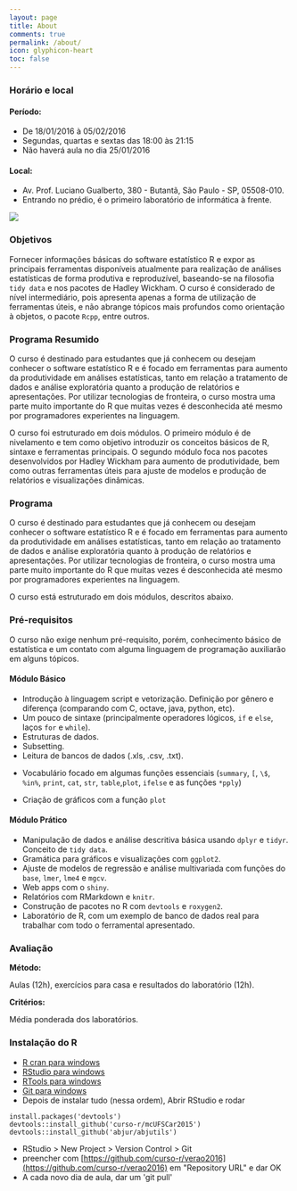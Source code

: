 ```yaml
---
layout: page
title: About
comments: true
permalink: /about/
icon: glyphicon-heart
toc: false
---
```


### Horário e local

#### Período: 

- De 18/01/2016 à 05/02/2016
- Segundas, quartas e sextas das 18:00 às 21:15
- Não haverá aula no dia 25/01/2016

#### Local:

- Av. Prof. Luciano Gualberto, 380 - Butantã, São Paulo - SP, 05508-010.
- Entrando no prédio, é o primeiro laboratório de informática à frente.

<img src="http://curso-r.github.io/verao2016/images/local.gif" />

### Objetivos

Fornecer informações básicas do software estatístico R e expor as principais ferramentas disponíveis atualmente para realização de análises estatísticas de forma produtiva e reproduzível, baseando-se na filosofia `tidy data` e nos pacotes de Hadley Wickham. O curso é considerado de nível intermediário, pois apresenta apenas a forma de utilização de ferramentas úteis, e não abrange tópicos mais profundos como orientação à objetos, o pacote `Rcpp`, entre outros.

### Programa Resumido

O curso é destinado para estudantes que já conhecem ou desejam conhecer o software estatístico R e é focado em ferramentas para aumento da produtividade em análises estatísticas, tanto em relação a tratamento de dados e análise exploratória quanto a produção de relatórios e apresentações. Por utilizar tecnologias de fronteira, o curso mostra uma parte muito importante do R que muitas vezes é desconhecida até mesmo por programadores experientes na linguagem.

O curso foi estruturado em dois módulos. O primeiro módulo é de nivelamento e tem como objetivo introduzir os conceitos básicos de R, sintaxe e ferramentas principais. O segundo módulo foca nos pacotes desenvolvidos por Hadley Wickham para aumento de produtividade, bem como outras ferramentas úteis para ajuste de modelos e produção de relatórios e visualizações dinâmicas.

### Programa

O curso é destinado para estudantes que já conhecem ou desejam conhecer o software estatístico R e é focado em ferramentas para aumento da produtividade em análises estatísticas, tanto em relação ao tratamento de dados e análise exploratória quanto à produção de relatórios e apresentações. Por utilizar tecnologias de fronteira, o curso mostra uma parte muito importante do R que muitas vezes é desconhecida até mesmo por programadores experientes na linguagem.

O curso está estruturado em dois módulos, descritos abaixo.

### Pré-requisitos

O curso não exige nenhum pré-requisito, porém, conhecimento básico de estatística e um contato com alguma linguagem de programação auxiliarão em alguns tópicos.

#### Módulo Básico

* Introdução à linguagem script e vetorização. Definição por gênero e diferença (comparando com C, octave, java, python, etc).
*  Um pouco de sintaxe (principalmente operadores lógicos, `if` e `else`, laços `for` e `while`). 
*  Estruturas de dados.
*  Subsetting.
*  Leitura de bancos de dados (.xls, .csv, .txt).
-  Vocabulário focado em algumas funções essenciais (`summary`, `[`, ``\$``, `%in%`, `print`, `cat`, `str`, `table`,`plot`,  `ifelse` e as funções `*pply`)
*  Criação de gráficos com a função `plot`

#### Módulo Prático

* Manipulação de dados e análise descritiva básica usando `dplyr` e `tidyr`. Conceito de `tidy data`.
* Gramática para gráficos e visualizações com `ggplot2`.
* Ajuste de modelos de regressão e análise multivariada com funções do `base`, `lmer`, `lme4` e `mgcv`.
* Web apps com o `shiny`. 
* Relatórios com RMarkdown e `knitr`.
* Construção de pacotes no R com `devtools` e `roxygen2`.
* Laboratório de R, com um exemplo de banco de dados real para trabalhar com todo o ferramental apresentado.

### Avaliação

**Método:**

Aulas (12h), exercícios para casa e resultados do laboratório (12h).

**Critérios:**

Média ponderada dos laboratórios.

### Instalação do R

- [R cran para windows](https://cran.r-project.org/bin/windows/base/R-3.2.3-win.exe)
- [RStudio para windows](https://s3.amazonaws.com/rstudio-dailybuilds/RStudio-0.99.858.exe  )
- [RTools para windows](https://cran.r-project.org/bin/windows/Rtools/Rtools33.exe)
- [Git para windows](https://github.com/git-for-windows/git/releases/download/v2.7.0.windows.1/Git-2.7.0-32-bit.exe)
- Depois de instalar tudo (nessa ordem), Abrir RStudio e rodar

```
install.packages('devtools')
devtools::install_github('curso-r/mcUFSCar2015')
devtools::install_github('abjur/abjutils')
```
- RStudio > New Project > Version Control > Git
- preencher com [https://github.com/curso-r/verao2016](https://github.com/curso-r/verao2016) em
"Repository URL" e dar OK
- A cada novo dia de aula, dar um 'git pull'

